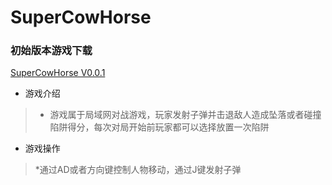 # SuperCowHorse
  ### 初始版本游戏下载
  
  [SuperCowHorse V0.0.1](https://github.com/Catiger1/SuperCowHorse/blob/master/SuperCowHorse.rar)

* 游戏介绍
>* 游戏属于局域网对战游戏，玩家发射子弹并击退敌人造成坠落或者碰撞陷阱得分，每次对局开始前玩家都可以选择放置一次陷阱
* 游戏操作
>*通过AD或者方向键控制人物移动，通过J键发射子弹
